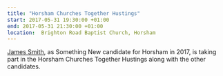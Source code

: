 ```yaml
---
title: "Horsham Churches Together Hustings"
start: 2017-05-31 19:30:00 +01:00
end: 2017-05-31 21:30:00 +01:00
location:  Brighton Road Baptist Church, Horsham
---
```


[James Smith](/people/james-smith), as Something New candidate for Horsham in 2017, is taking part in the Horsham Churches Together Hustings along with the other candidates.